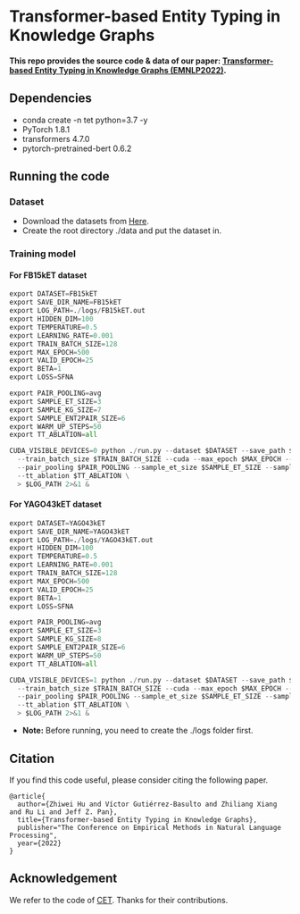 # Transformer-based Entity Typing in Knowledge Graphs
#### This repo provides the source code & data of our paper: [Transformer-based Entity Typing in Knowledge Graphs (EMNLP2022)](https://arxiv.org/pdf/2210.11151.pdf).

## Dependencies
* conda create -n tet python=3.7 -y
* PyTorch 1.8.1
* transformers 4.7.0
* pytorch-pretrained-bert 0.6.2

## Running the code
### Dataset
* Download the datasets from [Here](https://drive.google.com/drive/folders/120QIGxsGQXfH6Rd8wJe7i57gg8dlx7l2?usp=sharing).
* Create the root directory ./data and put the dataset in.

### Training model
#### For FB15kET dataset
```python
export DATASET=FB15kET
export SAVE_DIR_NAME=FB15kET
export LOG_PATH=./logs/FB15kET.out
export HIDDEN_DIM=100
export TEMPERATURE=0.5
export LEARNING_RATE=0.001
export TRAIN_BATCH_SIZE=128
export MAX_EPOCH=500
export VALID_EPOCH=25
export BETA=1
export LOSS=SFNA

export PAIR_POOLING=avg
export SAMPLE_ET_SIZE=3
export SAMPLE_KG_SIZE=7
export SAMPLE_ENT2PAIR_SIZE=6
export WARM_UP_STEPS=50
export TT_ABLATION=all

CUDA_VISIBLE_DEVICES=0 python ./run.py --dataset $DATASET --save_path $SAVE_DIR_NAME --hidden_dim $HIDDEN_DIM --temperature $TEMPERATURE --lr $LEARNING_RATE \
  --train_batch_size $TRAIN_BATCH_SIZE --cuda --max_epoch $MAX_EPOCH --valid_epoch $VALID_EPOCH --beta $BETA --loss $LOSS \
  --pair_pooling $PAIR_POOLING --sample_et_size $SAMPLE_ET_SIZE --sample_kg_size $SAMPLE_KG_SIZE --sample_ent2pair_size $SAMPLE_ENT2PAIR_SIZE --warm_up_steps $WARM_UP_STEPS \
  --tt_ablation $TT_ABLATION \
  > $LOG_PATH 2>&1 &
```
#### For YAGO43kET dataset
```python
export DATASET=YAGO43kET
export SAVE_DIR_NAME=YAGO43kET
export LOG_PATH=./logs/YAGO43kET.out
export HIDDEN_DIM=100
export TEMPERATURE=0.5
export LEARNING_RATE=0.001
export TRAIN_BATCH_SIZE=128
export MAX_EPOCH=500
export VALID_EPOCH=25
export BETA=1
export LOSS=SFNA

export PAIR_POOLING=avg
export SAMPLE_ET_SIZE=3
export SAMPLE_KG_SIZE=8
export SAMPLE_ENT2PAIR_SIZE=6
export WARM_UP_STEPS=50
export TT_ABLATION=all

CUDA_VISIBLE_DEVICES=1 python ./run.py --dataset $DATASET --save_path $SAVE_DIR_NAME --hidden_dim $HIDDEN_DIM --temperature $TEMPERATURE --lr $LEARNING_RATE \
  --train_batch_size $TRAIN_BATCH_SIZE --cuda --max_epoch $MAX_EPOCH --valid_epoch $VALID_EPOCH --beta $BETA --loss $LOSS \
  --pair_pooling $PAIR_POOLING --sample_et_size $SAMPLE_ET_SIZE --sample_kg_size $SAMPLE_KG_SIZE --sample_ent2pair_size $SAMPLE_ENT2PAIR_SIZE --warm_up_steps $WARM_UP_STEPS \
  --tt_ablation $TT_ABLATION \
  > $LOG_PATH 2>&1 &
```

* **Note:** Before running, you need to create the ./logs folder first.

## Citation
If you find this code useful, please consider citing the following paper.
```
@article{
  author={Zhiwei Hu and Víctor Gutiérrez-Basulto and Zhiliang Xiang and Ru Li and Jeff Z. Pan},
  title={Transformer-based Entity Typing in Knowledge Graphs},
  publisher="The Conference on Empirical Methods in Natural Language Processing",
  year={2022}
}
```
## Acknowledgement
We refer to the code of [CET](https://github.com/CCIIPLab/CET). Thanks for their contributions.

